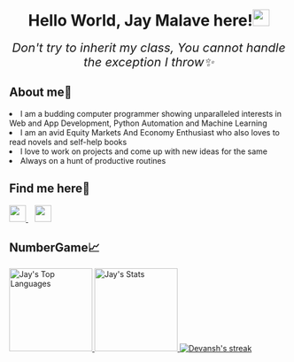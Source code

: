 
<div align = "center">
  <h1>Hello World, Jay Malave here!<img src="https://raw.githubusercontent.com/MartinHeinz/MartinHeinz/master/wave.gif" width="30px"> </h1>
    <p align="center" style="font-size:22px;margin-top:0;border:none">
        <i>
         Don't try to inherit my class,
          You cannot handle the exception I throw✨ 
        </i>
    </p>
    </div>
<div>
  <h2>About me📛</h2>
  <p>
    <li>I am a budding computer programmer showing unparalleled interests in Web and App Development, Python Automation and Machine Learning</li>
    <li>I am an avid Equity Markets And Economy Enthusiast who also loves to read novels and self-help books</li>
    <li>I love to work on projects and come up with new ideas for the same</li>
    <li>Always on a hunt of productive routines</li>
  </p>
</div>

<h2>Find me here🔗 </h2> 
    <a href="https://www.linkedin.com/in/jay-malave-0098a01ba/">
        <img height="30" src="https://img.shields.io/badge/linkedin-blue.svg?&style=for-the-badge&logo=linkedin&logoColor=white"/>
    </a>&nbsp;&nbsp;
<a href="https://www.instagram.com/jay.malave/"><img height="30" src="https://img.shields.io/badge/instagram-C13584.svg?&style=for-the-badge&logo=instagram&logoColor=white"></a>

<h2>NumberGame📈</h2>

<a href="https://github.com/jaymalave">
<img height="150" src="https://github-readme-stats.vercel.app/api/top-langs/?username=jaymalave&&hide_title=false&hide_border=true&layout=compact&langs_count=8&exclude_repo=comp426&text_color=fff7ff&icon_color=ffffff&bg_color=151515" alt="Jay's Top Languages" />

<a href="https://github.com/jaymalave">
<img height="150" src="https://github-readme-stats.vercel.app/api?username=jaymalave&hide_title=false&hide_border=true&show_icons=true&include_all_commits=true&count_private=true&line_height=21&text_color=fff7ff&icon_color=ffffff&bg_color=151515" alt="Jay's Stats" />
</a>

<a href="https://github.com/jaymalave">
    <img title="🔥 Get streak stats for your profile at git.io/streak-stats" alt="Devansh's streak" src="http://github-readme-streak-stats.herokuapp.com?user=jaymalave&theme=tokyonight&hide_border=true"/>
</a>
